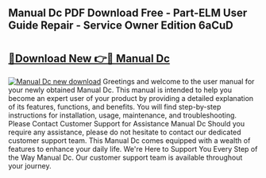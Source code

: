 ## Manual Dc PDF Download Free - Part-ELM User Guide Repair - Service Owner Edition 6aCuD

# <h2><a href="http://bc16773.oget.top/?id=Manual+Dc">🔗Download New 👉🔴 Manual Dc</a></h2>

[![Manual Dc new download](https://i.imgur.com/5g1atiW.png)](http://bc16773.oget.top/?id=Manual+Dc)
Greetings and welcome to the user manual for your newly obtained Manual Dc. This manual is intended to help you become an expert user of your product by providing a detailed explanation of its features, functions, and benefits. You will find step-by-step instructions for installation, usage, maintenance, and troubleshooting. Please Contact Customer Support for Assistance Manual Dc Should you require any assistance, please do not hesitate to contact our dedicated customer support team. This Manual Dc comes equipped with a wealth of features to enhance your daily life. We're Here to Support You Every Step of the Way Manual Dc. Our customer support team is available throughout your journey.
